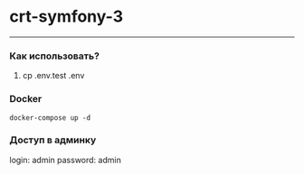 # crt-symfony-3
___

### Как использовать?

1. cp .env.test .env

### Docker

`docker-compose up -d`


### Доступ в админку 

login: admin
password: admin
